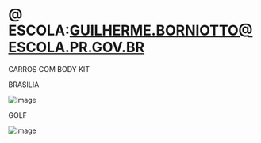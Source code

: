 # @ ESCOLA:GUILHERME.BORNIOTTO@ESCOLA.PR.GOV.BR


CARROS COM BODY KIT











BRASILIA                                                        


![image](https://user-images.githubusercontent.com/110929380/185457320-ab1a95ac-e784-4254-a08e-1c39becc16e2.png)




GOLF


![image](https://user-images.githubusercontent.com/110929380/185457568-1d35f5f2-e318-44cb-ae8f-62a9afd491a2.png)
